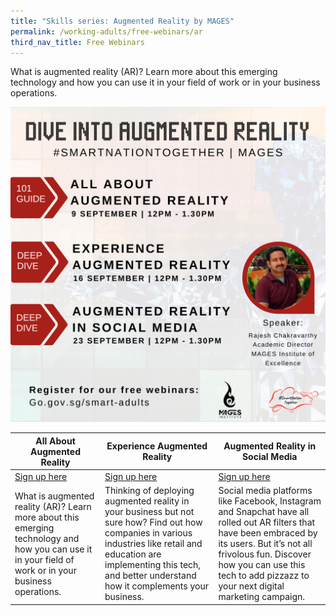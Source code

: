 ```yaml
---
title: "Skills series: Augmented Reality by MAGES"
permalink: /working-adults/free-webinars/ar
third_nav_title: Free Webinars
---
```

What is augmented reality (AR)? Learn more about this emerging technology and how you can use it in your field of work or in your business operations.  

![Alt text for image on Isomer site](/images/MAGES%20Overall.png)

| All About Augmented Reality | Experience Augmented Reality | Augmented Reality in Social Media  |
| -------- | -------- | -------- |
| [Sign up here](https://zoom.us/webinar/register/7416290918898/WN_EAeGeHD3SE6u1_iQ2bJ0-w)     | [Sign up here](https://zoom.us/webinar/register/9316290922008/WN_TzQM2o0FTx6a030NHs2_TQ)     | [Sign up here](https://zoom.us/webinar/register/8116290929944/WN_jcmCTX-TQQifhO4qbGbwEQ)     |
| What is augmented reality (AR)? Learn more about this emerging technology and how you can use it in your field of work or in your business operations.      | Thinking of deploying augmented reality in your business but not sure how? Find out how companies in various industries like retail and education are implementing this tech, and better understand how it complements your business.      | Social media platforms like Facebook, Instagram and Snapchat have all rolled out AR filters that have been embraced by its users. But it’s not all frivolous fun. Discover how you can use this tech to add pizzazz to your next digital marketing campaign.     |
